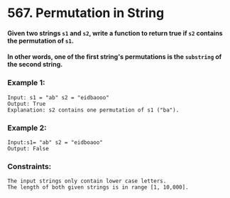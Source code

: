 # 567. Permutation in String

#### Given two strings `s1` and `s2`, write a function to return true if `s2` contains the permutation of `s1`. 

#### In other words, one of the first string's permutations is the `substring` of the second string.

### Example 1:

```
Input: s1 = "ab" s2 = "eidbaooo"
Output: True
Explanation: s2 contains one permutation of s1 ("ba").
```
### Example 2:

```
Input:s1= "ab" s2 = "eidboaoo"
Output: False
```

### Constraints:
```
The input strings only contain lower case letters.
The length of both given strings is in range [1, 10,000].
```
